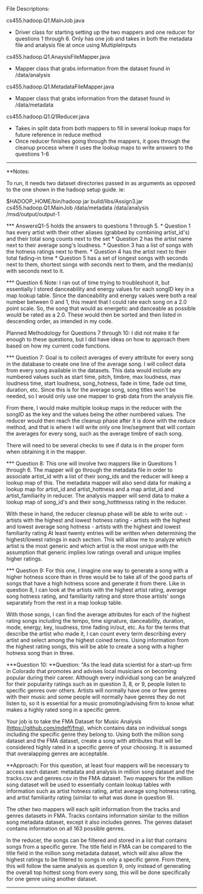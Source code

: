 File Descriptions:

cs455.hadoop.Q1.MainJob.java
* Driver class for starting setting up the two mappers and one reducer for questions 1 through 6. Only has one job and takes in both the metadata file and analysis file at once using MultipleInputs

cs455.hadoop.Q1.AnaysisFileMapper.java
* Mapper class that grabs information from the dataset found in /data/analysis

cs455.hadoop.Q1.MetadataFileMapper.java
* Mapper class that grabs information from the dataset found in /data/metadata

cs455.hadoop.Q1.Q1Reducer.java
* Takes in split data from both mappers to fill in several lookup maps for future reference in reduce method
* Once reducer finishes going through the mappers, it goes through the cleanup process where it uses the lookup maps to write answers to the questions 1-6

--------------------------------------------------------------------------------------------------------------

**Notes:

To run, it needs two dataset directories passed in as arguments as opposed to the one shown in the hadoop setup guide. ie:
 
$HADOOP_HOME/bin/hadoop jar build/libs/Assign3.jar cs455.hadoop.Q1.MainJob /data/metadata /data/analysis /msd/output/output-1

*** AnswersQ1-5 holds the answers to questions 1 through 5. 
	* Question 1 has every artist with their other aliases (grabbed by combining artist_id's) and their total song counts next to the set
	* Question 2 has the artist name next to their average song's loudness.
	* Question 3 has a list of songs with the hotness ratings next to them.
	* Question 4 has the artist next to their total fading-in time
	* Question 5 has a set of longest songs with seconds next to them, shortest songs with seconds next to them, and the median(s) with seconds next to it.

*** Question 6 Note:
I ran out of time trying to troubleshoot it, but essentially I stored danceability and energy values for each songID key in a map lookup table. Since the danceability and energy values were both a real number between 0 and 1, this meant that I could rate each song on a 2.0 point scale. So, the song that would as energetic and danceable as possible would be rated as a 2.0. These would then be sorted and then listed in descending order, as intended in my code.

Planned Methodology for Questions 7 through 10:
I did not make it far enough to these questions, but I did have ideas on how to approach them based on how my current code functions.

*** Question 7: 
Goal is to collect averages of every attribute for every song in the database to create one line of the average song. I will collect data from every song available in the datasets. This data would include any numbered values such as start time, pitch, timbre, max loudness, max loudness time, start loudness, song_hotness, fade in time, fade out time, duration, etc. Since this is for the average song, song titles won't be needed, so I would only use one mapper to grab data from the analysis file. 

From there, I would make multiple lookup maps in the reducer with the songID as the key and the values being the other numbered values. The reducer would then reach the cleanup phase after it is done with the reduce method, and that is where I will write only one line/segment that will contain the averages for every song, such as the average timbre of each song. 

There will need to be several checks to see if data is in the proper form when obtaining it in the mapper.

*** Question 8: 
This one will involve two mappers like in Questions 1 through 6. The mapper will go through the metadata file in order to associate artist_id with a list of their song_ids and the reducer will keep a lookup map of this. The metadata mapper will also send data for making a lookup map for artist_id and artist_hottness and a map artist_id and artist_familiarity in reducer. The analysis mapper will send data to make a lookup map of song_id's and their song_hotttnesss rating in the reducer.

With these in hand, the reducer cleanup phase will be able to write out:
	- artists with the highest and lowest hotness rating
	- artists with the highest and lowest average song hotness
	- artists with the highest and lowest familiarity rating
At least twenty entries will be written when determining the highest/lowest ratings in each section. This will allow me to analyze which artist is the most generic and which artist is the most unique with the assumption that generic implies low ratings overall and unique implies higher ratings.

*** Question 9:
For this one, I imagine one way to generate a song with a higher hotness score than in three would be to take all of the good parts of songs that have a high hotness score and generate it from there. Like in question 8, I can look at the artists with the highest artist rating, average song hotness rating, and familiarity rating and store those artists' songs separately from the rest in a map lookup table. 

With those songs, I can find the average attributes for each of the highest rating songs including the tempo, time signature, danceability, duration, mode, energy, key, loudness, time fading in/out, etc. As for the terms that describe the artist who made it, I can count every term describing every artist and select among the highest coined terms. Using information from the highest rating songs, this will be able to create a song with a higher hotness song than in three. 

***Question 10:
**Question: "As the lead data scientist for a start-up firm in Colorado that promotes and advises local musicians on becoming popular during their career. Although every individual song can be analyzed for their popularity ratings such as in question 3, 8, or 9, people listen to specific genres over others. Artists will normally have one or few genres with their music and some people will normally have genres they do not listen to, so it is essential for a music promoting/advising firm to know what makes a highly rated song in a specific genre. 

Your job is to take the FMA Dataset for Music Analysis (https://github.com/mdeff/fma), which contains data on individual songs including the specific genre they belong to. Using both the million song dataset and the FMA dataset, create a song with attributes that will be considered highly rated in a specific genre of your choosing. It is assumed that overalapping genres are acceptable.

**Approach: For this question, at least four mappers will be necessary to access each dataset: metadata and analysis in million song dataset and the tracks.csv and genres.csv in the FMA dataset. Two mappers for the million song dataset will be used to essentially contain lookup tables with information such as artist hotness rating, artist average song hotness rating, and artist familiarity rating (similar to what was done in question 9). 

The other two mappers will each split information from the tracks and genres datasets in FMA. Tracks contains information similar to the million song metadata dataset, except it also includes genres. The genres dataset contains information on all 163 possible genres. 

In the reducer, the songs can be filtered and stored in a list that contains songs from a specific genre. The title field in FMA can be compared to the title field in the million song metadata dataset, which will also allow the highest ratings to be filtered to songs in only a specific genre. From there, this will follow the same analysis as question 9, only instead of generating the overall top hottest song from every song, this will be done specifically for one genre using another dataset. 

----------------------------------------------------

